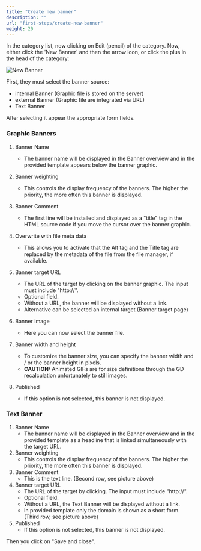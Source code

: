 ```yaml
---
title: "Create new banner"
description: ""
url: "first-steps/create-new-banner"
weight: 20
---
```


In the category list, now clicking on Edit (pencil) of the category.
Now, either click the 'New Banner' and then the arrow icon, or click the plus
in the head of the category:

![New Banner](../images/banner_backend_banner_new.en.jpg)

First, they must select the banner source:

* internal Banner (Graphic file is stored on the server)
* external Banner (Graphic file are integrated via URL)
* Text Banner

After selecting it appear the appropriate form fields.

### Graphic Banners

1. Banner Name
    * The banner name will be displayed in the Banner overview and in the
    provided template appears below the banner graphic.
2. Banner weighting
    * This controls the display frequency of the banners. The higher the
    priority, the more often this banner is displayed.
3. Banner Comment
    * The first line will be installed and displayed as a "title" tag in the
    HTML source code if you move the cursor over the banner graphic.
4. Overwrite with file meta data
    * This allows you to activate that the Alt tag and the Title tag are replaced by the metadata 
    of the file from the file manager, if available.
5. Banner target URL
    * The URL of the target by clicking on the banner graphic. The input must
    include "http://".
    * Optional field.
    * Without a URL, the banner will be displayed without a link.
    * Alternative can be selected an internal target (Banner target page)
6. Banner Image
    * Here you can now select the banner file.
7. Banner width and height
    * To customize the banner size, you can specify the banner width and / or
    the banner height in pixels.
    * **CAUTION:** Animated GIFs are for size definitions through the GD
    recalculation unfortunately to still images.

8. Published
    * If this option is not selected, this banner is not displayed.


### Text Banner

1. Banner Name
    * The banner name will be displayed in the Banner overview and in the
    provided template as a headline that is linked simultaneously with the target URL.
2. Banner weighting
    * This controls the display frequency of the banners. The higher the
    priority, the more often this banner is displayed.
3. Banner Comment
    * This is the text line. (Second row, see picture above)
4. Banner target URL
    * The URL of the target by clicking. The input must include "http://".
    * Optional field.
    * Without a URL, the Text Banner will be displayed without a link.
    * in provided template only the domain is shown as a short form.
    (Third row, see picture above)
5. Published
    * If this option is not selected, this banner is not displayed.


Then you click on "Save and close".
